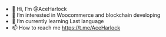 
- 👋 Hi, I’m @AceHarlock
- 👀 I’m interested in Woocommerce and blockchain developing
- 🌱 I’m currently learning Last language
- 📫 How to reach me https://t.me/AceHarlock

<!---
AceHarlock/AceHarlock is a ✨ special ✨ repository because its `README.md` (this file) appears on your GitHub profile.
You can click the Preview link to take a look at your changes.
--->
